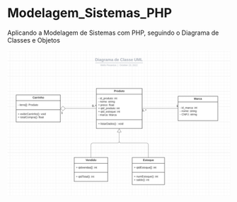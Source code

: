 # Modelagem_Sistemas_PHP
Aplicando a Modelagem de Sistemas com PHP, seguindo o Diagrama de Classes e Objetos

<p align="center">
    <img src="./img/Diagrama_Classes.png" width="900"/>
<p/>
